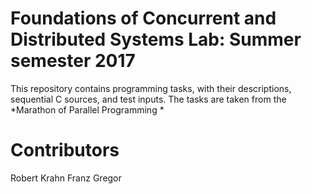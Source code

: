 # Foundations of Concurrent and Distributed Systems Lab: Summer semester 2017 #

This repository contains programming tasks, with their descriptions, sequential C sources, and test inputs.
The tasks are taken from the *Marathon of Parallel Programming *

# Contributors #

Robert Krahn
Franz Gregor
